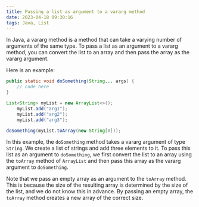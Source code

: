 ```yaml
---
title: Passing a list as argument to a vararg method
date: 2023-04-18 09:30:16
tags: Java, List
---
```



In Java, a vararg method is a method that can take a varying number of arguments of the same type. To pass a list as an argument to a vararg method, you can convert the list to an array and then pass the array as the vararg argument.

Here is an example:

```java
public static void doSomething(String... args) {
    // code here
}

List<String> myList = new ArrayList<>();
    myList.add("arg1");
    myList.add("arg2");
    myList.add("arg3");

doSomething(myList.toArray(new String[0]));
```
    
In this example, the `doSomething` method takes a vararg argument of type `String`. We create a list of strings and add three elements to it. To pass this list as an argument to `doSomething`, we first convert the list to an array using the `toArray` method of `ArrayList` and then pass this array as the vararg argument to `doSomething`.

Note that we pass an empty array as an argument to the `toArray` method. This is because the size of the resulting array is determined by the size of the list, and we do not know this in advance. By passing an empty array, the `toArray` method creates a new array of the correct size.